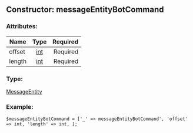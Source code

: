 ## Constructor: messageEntityBotCommand  

### Attributes:

| Name     |    Type       | Required |
|----------|:-------------:|---------:|
|offset|[int](../types/int.md) | Required|
|length|[int](../types/int.md) | Required|
### Type: 

[MessageEntity](../types/MessageEntity.md)
### Example:

```
$messageEntityBotCommand = ['_' => messageEntityBotCommand', 'offset' => int, 'length' => int, ];
```